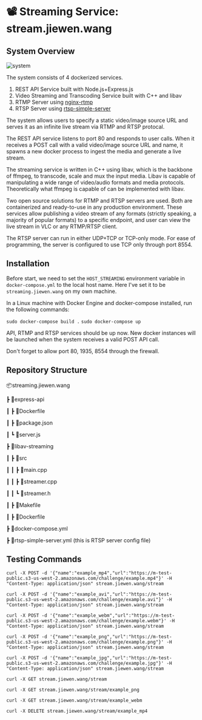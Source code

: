 # 📽 Streaming Service: stream.jiewen.wang

## System Overview
![system](https://storage.googleapis.com/jiewen-storage/system.png)

The system consists of 4 dockerized services.

1. REST API Service built with Node.js+Express.js 
2. Video Streaming and Transcoding Service built with C++ and libav
3. RTMP Server using [nginx-rtmp](https://github.com/tiangolo/nginx-rtmp-docker)
4. RTSP Server using [rtsp-simple-server](https://github.com/aler9/rtsp-simple-server)

The system allows users to specify a static video/image source URL and serves it as an infinite live stream via RTMP and RTSP protocal.

The REST API service listens to port 80 and responds to user calls. When it receives a POST call with a valid video/image source URL and name, it spawns a new docker process to ingest the media and generate a live stream.

The streaming service is written in C++ using libav, which is the backbone of ffmpeg, to transcode, scale and mux the input media. Libav is capable of manipulating a wide range of video/audio formats and media protocols. Theoretically what ffmpeg is capable of can be implemented with libav.

Two open source solutions for RTMP and RTSP servers are used. Both are containerized and ready-to-use in any production environment. These services allow publishing a video stream of any formats (strictly speaking, a majority of popular formats) to a specific endpoint, and user can view the live stream in VLC or any RTMP/RTSP client. 

The RTSP server can run in either UDP+TCP or TCP-only mode. For ease of programming, the server is configured to use TCP only through port 8554.

## Installation
Before start, we need to set the `HOST_STREAMING` environment variable in `docker-compose.yml` to the local host name. Here I've set it to be `streaming.jiewen.wang` on my own machine.

In a Linux machine with Docker Engine and docker-compose installed, run the following commands:

`sudo docker-compose build .`
`sudo docker-compose up`

API, RTMP and RTSP services should be up now. New docker instances will be launched when the system receives a valid POST API call.

Don't forget to allow port 80, 1935, 8554 through the firewall.

## Repository Structure
📦streaming.jiewen.wang

 ┣ 📂express-api

 ┃ ┣ 📜Dockerfile

 ┃ ┣ 📜package.json

 ┃ ┗ 📜server.js

 ┣ 📂libav-streaming

 ┃ ┣ 📂src

 ┃ ┃ ┣ 📜main.cpp

 ┃ ┃ ┣ 📜streamer.cpp

 ┃ ┃ ┗ 📜streamer.h

 ┃ ┣ 📜Makefile

 ┃ ┣ 📜Dockerfile

 ┣ 📜docker-compose.yml
 
 ┣ 📜rtsp-simple-server.yml (this is RTSP server config file)

## Testing Commands
`curl -X POST -d '{"name":"example_mp4","url":"https://m-test-public.s3-us-west-2.amazonaws.com/challenge/example.mp4"}' -H "Content-Type: application/json" stream.jiewen.wang/stream`

`curl -X POST -d '{"name":"example_avi","url":"https://m-test-public.s3-us-west-2.amazonaws.com/challenge/example.avi"}' -H "Content-Type: application/json" stream.jiewen.wang/stream`

`curl -X POST -d '{"name":"example_webm","url":"https://m-test-public.s3-us-west-2.amazonaws.com/challenge/example.webm"}' -H "Content-Type: application/json" stream.jiewen.wang/stream`

`curl -X POST -d '{"name":"example_png","url":"https://m-test-public.s3-us-west-2.amazonaws.com/challenge/example.png"}' -H "Content-Type: application/json" stream.jiewen.wang/stream`

`curl -X POST -d '{"name":"example_jpg","url":"https://m-test-public.s3-us-west-2.amazonaws.com/challenge/example.jpg"}' -H "Content-Type: application/json" stream.jiewen.wang/stream`

`curl -X GET stream.jiewen.wang/stream`

`curl -X GET stream.jiewen.wang/stream/example_png`

`curl -X GET stream.jiewen.wang/stream/example_webm`

`curl -X DELETE stream.jiewen.wang/stream/example_mp4`
